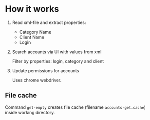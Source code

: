 # How it works

1. Read xml-file and extract properties:

    - Category Name
    - Client Name
    - Login

2. Search accounts via UI with values from xml

   Filter by properties: login, category and client

3. Update permissions for accounts

   Uses chrome webdriver.

## File cache

Command `get-empty` creates file cache (filename `accounts-get.cache`) inside working directory.
